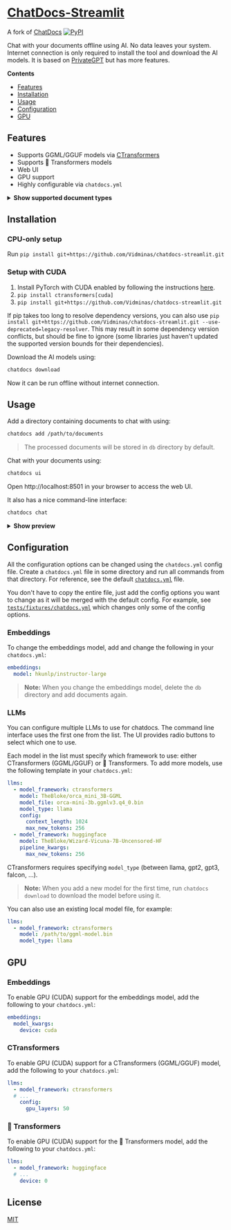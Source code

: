 # [ChatDocs-Streamlit](https://github.com/Vidminas/chatdocs-streamlit)

A fork of [ChatDocs](https://github.com/marella/chatdocs) [![PyPI](https://img.shields.io/pypi/v/chatdocs)](https://pypi.org/project/chatdocs/)

Chat with your documents offline using AI. No data leaves your system. Internet connection is only required to install the tool and download the AI models. It is based on [PrivateGPT](https://github.com/imartinez/privateGPT) but has more features.

**Contents**

- [Features](#features)
- [Installation](#installation)
- [Usage](#usage)
- [Configuration](#configuration)
- [GPU](#gpu)

## Features

- Supports GGML/GGUF models via [CTransformers](https://github.com/marella/ctransformers)
- Supports 🤗 Transformers models
- Web UI
- GPU support
- Highly configurable via `chatdocs.yml`

<details>
<summary><strong>Show supported document types</strong></summary><br>

| Extension       | Format                         |
| :-------------- | :----------------------------- |
| `.csv`          | CSV                            |
| `.docx`, `.doc` | Word Document                  |
| `.enex`         | EverNote                       |
| `.eml`          | Email                          |
| `.epub`         | EPub                           |
| `.html`         | HTML                           |
| `.md`           | Markdown                       |
| `.msg`          | Outlook Message                |
| `.odt`          | Open Document Text             |
| `.pdf`          | Portable Document Format (PDF) |
| `.pptx`, `.ppt` | PowerPoint Document            |
| `.txt`          | Text file (UTF-8)              |

</details>

## Installation

### CPU-only setup
Run `pip install git+https://github.com/Vidminas/chatdocs-streamlit.git`

### Setup with CUDA
1. Install PyTorch with CUDA enabled by following the instructions [here](https://pytorch.org/get-started/locally/).
2. `pip install ctransformers[cuda]`
3. `pip install git+https://github.com/Vidminas/chatdocs-streamlit.git`

If pip takes too long to resolve dependency versions, you can also use `pip install git+https://github.com/Vidminas/chatdocs-streamlit.git --use-deprecated=legacy-resolver`. This may result in some dependency version conflicts, but should be fine to ignore (some libraries just haven't updated the supported version bounds for their dependencies).

Download the AI models using:

```sh
chatdocs download
```

Now it can be run offline without internet connection.

## Usage

Add a directory containing documents to chat with using:

```sh
chatdocs add /path/to/documents
```

> The processed documents will be stored in `db` directory by default.

Chat with your documents using:

```sh
chatdocs ui
```

Open http://localhost:8501 in your browser to access the web UI.

It also has a nice command-line interface:

```sh
chatdocs chat
```

<details>
<summary><strong>Show preview</strong></summary><br>

![Demo](https://github.com/marella/chatdocs/raw/main/docs/cli.png)

</details>

## Configuration

All the configuration options can be changed using the `chatdocs.yml` config file. Create a `chatdocs.yml` file in some directory and run all commands from that directory. For reference, see the default [`chatdocs.yml`](https://github.com/Vidminas/chatdocs-streamlit/blob/main/chatdocs/data/chatdocs.yml) file.

You don't have to copy the entire file, just add the config options you want to change as it will be merged with the default config. For example, see [`tests/fixtures/chatdocs.yml`](https://github.com/Vidminas/chatdocs-streamlit/blob/main/tests/fixtures/chatdocs.yml) which changes only some of the config options.

### Embeddings

To change the embeddings model, add and change the following in your `chatdocs.yml`:

```yml
embeddings:
  model: hkunlp/instructor-large
```

> **Note:** When you change the embeddings model, delete the `db` directory and add documents again.

### LLMs

You can configure multiple LLMs to use for chatdocs.
The command line interface uses the first one from the list.
The UI provides radio buttons to select which one to use.

Each model in the list must specify which framework to use: either CTransformers (GGML/GGUF) or 🤗 Transformers.
To add more models, use the following template in your `chatdocs.yml`:

```yml
llms:
  - model_framework: ctransformers
    model: TheBloke/orca_mini_3B-GGML
    model_file: orca-mini-3b.ggmlv3.q4_0.bin
    model_type: llama
    config:
      context_length: 1024
      max_new_tokens: 256
  - model_framework: huggingface
    model: TheBloke/Wizard-Vicuna-7B-Uncensored-HF
    pipeline_kwargs:
      max_new_tokens: 256
```

CTransformers requires specifying `model_type` (between llama, gpt2, gpt3, falcon, ...).

> **Note:** When you add a new model for the first time, run `chatdocs download` to download the model before using it.

You can also use an existing local model file, for example:

```yml
llms:
  - model_framework: ctransformers
    model: /path/to/ggml-model.bin
    model_type: llama
```

## GPU

### Embeddings

To enable GPU (CUDA) support for the embeddings model, add the following to your `chatdocs.yml`:

```yml
embeddings:
  model_kwargs:
    device: cuda
```


### CTransformers

To enable GPU (CUDA) support for a CTransformers (GGML/GGUF) model, add the following to your `chatdocs.yml`:

```yml
llms:
  - model_framework: ctransformers
  # ...
    config:
      gpu_layers: 50
```

### 🤗 Transformers

To enable GPU (CUDA) support for the 🤗 Transformers model, add the following to your `chatdocs.yml`:

```yml
llms:
  - model_framework: huggingface
  # ...
    device: 0
```

## License

[MIT](https://github.com/marella/chatdocs/blob/main/LICENSE)
